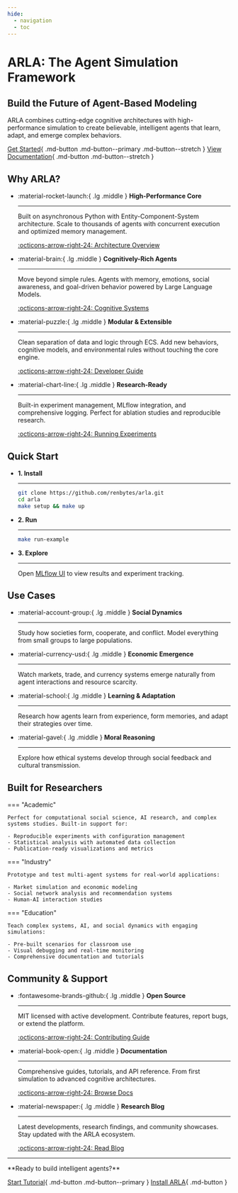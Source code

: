 ```yaml
---
hide:
  - navigation
  - toc
---
```


# ARLA: The Agent Simulation Framework

<div class="hero-section" markdown>
<div class="hero-content" markdown>

## Build the Future of Agent-Based Modeling

ARLA combines cutting-edge cognitive architectures with high-performance simulation to create believable, intelligent agents that learn, adapt, and emerge complex behaviors.

[Get Started](tutorials/first-simulation.md){ .md-button .md-button--primary .md-button--stretch }
[View Documentation](guides/installation.md){ .md-button .md-button--stretch }

</div>
</div>

## Why ARLA?

<div class="grid cards" markdown>

-   :material-rocket-launch:{ .lg .middle } **High-Performance Core**

    ---

    Built on asynchronous Python with Entity-Component-System architecture. Scale to thousands of agents with concurrent execution and optimized memory management.

    [:octicons-arrow-right-24: Architecture Overview](architecture/index.md)

-   :material-brain:{ .lg .middle } **Cognitively-Rich Agents**

    ---

    Move beyond simple rules. Agents with memory, emotions, social awareness, and goal-driven behavior powered by Large Language Models.

    [:octicons-arrow-right-24: Cognitive Systems](api/agent-engine.md)

-   :material-puzzle:{ .lg .middle } **Modular & Extensible**

    ---

    Clean separation of data and logic through ECS. Add new behaviors, cognitive models, and environmental rules without touching the core engine.

    [:octicons-arrow-right-24: Developer Guide](developer/creating-actions.md)

-   :material-chart-line:{ .lg .middle } **Research-Ready**

    ---

    Built-in experiment management, MLflow integration, and comprehensive logging. Perfect for ablation studies and reproducible research.

    [:octicons-arrow-right-24: Running Experiments](guides/running-simulations.md)

</div>

## Quick Start

<div class="grid cards" markdown>

-   **1. Install**

    ---

    ```bash
    git clone https://github.com/renbytes/arla.git
    cd arla
    make setup && make up
    ```

-   **2. Run**

    ---

    ```bash
    make run-example
    ```

-   **3. Explore**

    ---

    Open [MLflow UI](http://localhost:5001) to view results and experiment tracking.

</div>

## Use Cases

<div class="grid cards" markdown>

-   :material-account-group:{ .lg .middle } **Social Dynamics**

    ---

    Study how societies form, cooperate, and conflict. Model everything from small groups to large populations.

-   :material-currency-usd:{ .lg .middle } **Economic Emergence**

    ---

    Watch markets, trade, and currency systems emerge naturally from agent interactions and resource scarcity.

-   :material-school:{ .lg .middle } **Learning & Adaptation**

    ---

    Research how agents learn from experience, form memories, and adapt their strategies over time.

-   :material-gavel:{ .lg .middle } **Moral Reasoning**

    ---

    Explore how ethical systems develop through social feedback and cultural transmission.

</div>

## Built for Researchers

=== "Academic"

    Perfect for computational social science, AI research, and complex systems studies. Built-in support for:
    
    - Reproducible experiments with configuration management
    - Statistical analysis with automated data collection
    - Publication-ready visualizations and metrics

=== "Industry"

    Prototype and test multi-agent systems for real-world applications:
    
    - Market simulation and economic modeling
    - Social network analysis and recommendation systems
    - Human-AI interaction studies

=== "Education"

    Teach complex systems, AI, and social dynamics with engaging simulations:
    
    - Pre-built scenarios for classroom use
    - Visual debugging and real-time monitoring
    - Comprehensive documentation and tutorials

## Community & Support

<div class="grid cards" markdown>

-   :fontawesome-brands-github:{ .lg .middle } **Open Source**

    ---

    MIT licensed with active development. Contribute features, report bugs, or extend the platform.

    [:octicons-arrow-right-24: Contributing Guide](contributing/setup.md)

-   :material-book-open:{ .lg .middle } **Documentation**

    ---

    Comprehensive guides, tutorials, and API reference. From first simulation to advanced cognitive architectures.

    [:octicons-arrow-right-24: Browse Docs](guides/installation.md)

-   :material-newspaper:{ .lg .middle } **Research Blog**

    ---

    Latest developments, research findings, and community showcases. Stay updated with the ARLA ecosystem.

    [:octicons-arrow-right-24: Read Blog](blog/index.md)

</div>

---

<div class="center-text" markdown>
**Ready to build intelligent agents?**

[Start Tutorial](tutorials/first-simulation.md){ .md-button .md-button--primary }
[Install ARLA](guides/installation.md){ .md-button }
</div>